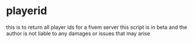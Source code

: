 # playerid
this is to return all player ids for a fivem server
this script is in beta and the author is not liable to any damages or issues that may arise
